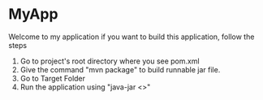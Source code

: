 # MyApp

Welcome to my application if you want to build this application, follow the steps

1. Go to project's root directory where you see pom.xml
2. Give the command "mvn package" to build runnable jar file.
3. Go to Target Folder
4. Run the application using "java-jar <>"
